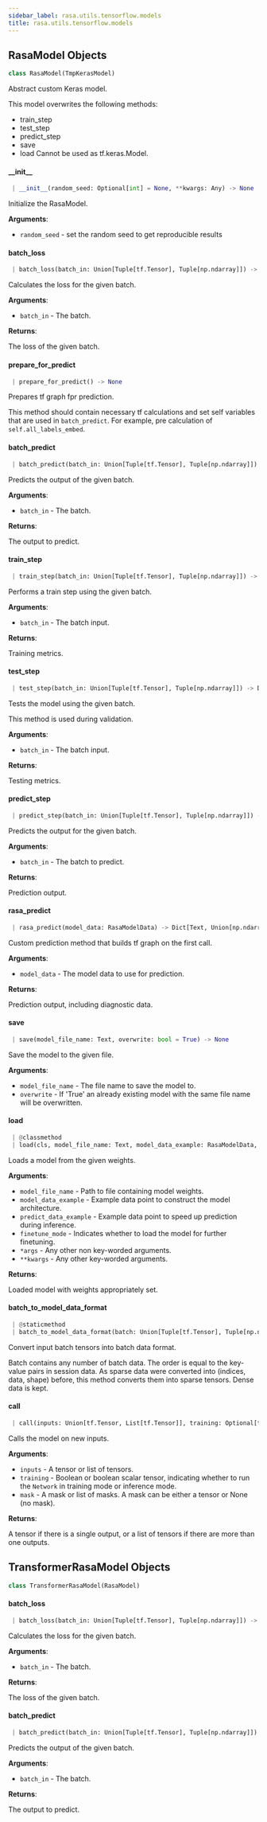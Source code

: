```yaml
---
sidebar_label: rasa.utils.tensorflow.models
title: rasa.utils.tensorflow.models
---
```

## RasaModel Objects

```python
class RasaModel(TmpKerasModel)
```

Abstract custom Keras model.

 This model overwrites the following methods:
- train_step
- test_step
- predict_step
- save
- load
Cannot be used as tf.keras.Model.

#### \_\_init\_\_

```python
 | __init__(random_seed: Optional[int] = None, **kwargs: Any) -> None
```

Initialize the RasaModel.

**Arguments**:

- `random_seed` - set the random seed to get reproducible results

#### batch\_loss

```python
 | batch_loss(batch_in: Union[Tuple[tf.Tensor], Tuple[np.ndarray]]) -> tf.Tensor
```

Calculates the loss for the given batch.

**Arguments**:

- `batch_in` - The batch.
  

**Returns**:

  The loss of the given batch.

#### prepare\_for\_predict

```python
 | prepare_for_predict() -> None
```

Prepares tf graph fpr prediction.

This method should contain necessary tf calculations
and set self variables that are used in `batch_predict`.
For example, pre calculation of `self.all_labels_embed`.

#### batch\_predict

```python
 | batch_predict(batch_in: Union[Tuple[tf.Tensor], Tuple[np.ndarray]]) -> Dict[Text, Union[tf.Tensor, Dict[Text, tf.Tensor]]]
```

Predicts the output of the given batch.

**Arguments**:

- `batch_in` - The batch.
  

**Returns**:

  The output to predict.

#### train\_step

```python
 | train_step(batch_in: Union[Tuple[tf.Tensor], Tuple[np.ndarray]]) -> Dict[Text, float]
```

Performs a train step using the given batch.

**Arguments**:

- `batch_in` - The batch input.
  

**Returns**:

  Training metrics.

#### test\_step

```python
 | test_step(batch_in: Union[Tuple[tf.Tensor], Tuple[np.ndarray]]) -> Dict[Text, float]
```

Tests the model using the given batch.

This method is used during validation.

**Arguments**:

- `batch_in` - The batch input.
  

**Returns**:

  Testing metrics.

#### predict\_step

```python
 | predict_step(batch_in: Union[Tuple[tf.Tensor], Tuple[np.ndarray]]) -> Dict[Text, tf.Tensor]
```

Predicts the output for the given batch.

**Arguments**:

- `batch_in` - The batch to predict.
  

**Returns**:

  Prediction output.

#### rasa\_predict

```python
 | rasa_predict(model_data: RasaModelData) -> Dict[Text, Union[np.ndarray, Dict[Text, Any]]]
```

Custom prediction method that builds tf graph on the first call.

**Arguments**:

- `model_data` - The model data to use for prediction.
  

**Returns**:

  Prediction output, including diagnostic data.

#### save

```python
 | save(model_file_name: Text, overwrite: bool = True) -> None
```

Save the model to the given file.

**Arguments**:

- `model_file_name` - The file name to save the model to.
- `overwrite` - If &#x27;True&#x27; an already existing model with the same file name will
  be overwritten.

#### load

```python
 | @classmethod
 | load(cls, model_file_name: Text, model_data_example: RasaModelData, predict_data_example: Optional[RasaModelData] = None, finetune_mode: bool = False, *args: Any, **kwargs: Any, *, ,) -> "RasaModel"
```

Loads a model from the given weights.

**Arguments**:

- `model_file_name` - Path to file containing model weights.
- `model_data_example` - Example data point to construct the model architecture.
- `predict_data_example` - Example data point to speed up prediction during
  inference.
- `finetune_mode` - Indicates whether to load the model for further finetuning.
- `*args` - Any other non key-worded arguments.
- `**kwargs` - Any other key-worded arguments.
  

**Returns**:

  Loaded model with weights appropriately set.

#### batch\_to\_model\_data\_format

```python
 | @staticmethod
 | batch_to_model_data_format(batch: Union[Tuple[tf.Tensor], Tuple[np.ndarray]], data_signature: Dict[Text, Dict[Text, List[FeatureSignature]]]) -> Dict[Text, Dict[Text, List[tf.Tensor]]]
```

Convert input batch tensors into batch data format.

Batch contains any number of batch data. The order is equal to the
key-value pairs in session data. As sparse data were converted into (indices,
data, shape) before, this method converts them into sparse tensors. Dense
data is kept.

#### call

```python
 | call(inputs: Union[tf.Tensor, List[tf.Tensor]], training: Optional[tf.Tensor] = None, mask: Optional[tf.Tensor] = None) -> Union[tf.Tensor, List[tf.Tensor]]
```

Calls the model on new inputs.

**Arguments**:

- `inputs` - A tensor or list of tensors.
- `training` - Boolean or boolean scalar tensor, indicating whether to run
  the `Network` in training mode or inference mode.
- `mask` - A mask or list of masks. A mask can be
  either a tensor or None (no mask).
  

**Returns**:

  A tensor if there is a single output, or
  a list of tensors if there are more than one outputs.

## TransformerRasaModel Objects

```python
class TransformerRasaModel(RasaModel)
```

#### batch\_loss

```python
 | batch_loss(batch_in: Union[Tuple[tf.Tensor], Tuple[np.ndarray]]) -> tf.Tensor
```

Calculates the loss for the given batch.

**Arguments**:

- `batch_in` - The batch.
  

**Returns**:

  The loss of the given batch.

#### batch\_predict

```python
 | batch_predict(batch_in: Union[Tuple[tf.Tensor], Tuple[np.ndarray]]) -> Dict[Text, Union[tf.Tensor, Dict[Text, tf.Tensor]]]
```

Predicts the output of the given batch.

**Arguments**:

- `batch_in` - The batch.
  

**Returns**:

  The output to predict.


